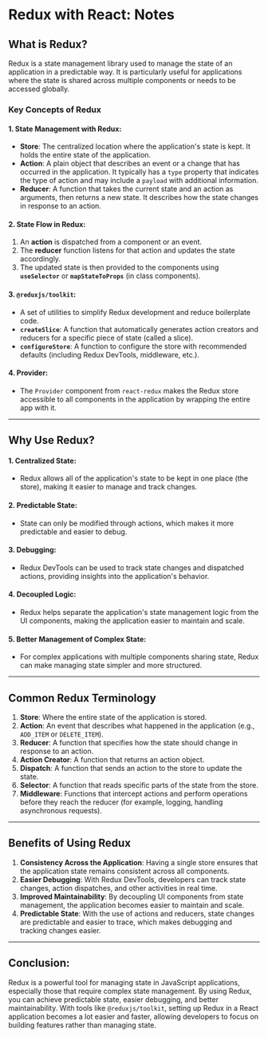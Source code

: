 # Redux with React: Notes

## What is Redux?
Redux is a state management library used to manage the state of an application in a predictable way. It is particularly useful for applications where the state is shared across multiple components or needs to be accessed globally.

### Key Concepts of Redux

#### 1. **State Management with Redux**:
   - **Store**: The centralized location where the application's state is kept. It holds the entire state of the application.
   - **Action**: A plain object that describes an event or a change that has occurred in the application. It typically has a `type` property that indicates the type of action and may include a `payload` with additional information.
   - **Reducer**: A function that takes the current state and an action as arguments, then returns a new state. It describes how the state changes in response to an action.

#### 2. **State Flow in Redux**:
   1. An **action** is dispatched from a component or an event.
   2. The **reducer** function listens for that action and updates the state accordingly.
   3. The updated state is then provided to the components using **`useSelector`** or **`mapStateToProps`** (in class components).

#### 3. **`@reduxjs/toolkit`**:
   - A set of utilities to simplify Redux development and reduce boilerplate code.
   - **`createSlice`**: A function that automatically generates action creators and reducers for a specific piece of state (called a slice).
   - **`configureStore`**: A function to configure the store with recommended defaults (including Redux DevTools, middleware, etc.).

#### 4. **Provider**:
   - The `Provider` component from `react-redux` makes the Redux store accessible to all components in the application by wrapping the entire app with it.

---

## Why Use Redux?

#### 1. **Centralized State**:
   - Redux allows all of the application's state to be kept in one place (the store), making it easier to manage and track changes.

#### 2. **Predictable State**:
   - State can only be modified through actions, which makes it more predictable and easier to debug.

#### 3. **Debugging**:
   - Redux DevTools can be used to track state changes and dispatched actions, providing insights into the application's behavior.

#### 4. **Decoupled Logic**:
   - Redux helps separate the application's state management logic from the UI components, making the application easier to maintain and scale.

#### 5. **Better Management of Complex State**:
   - For complex applications with multiple components sharing state, Redux can make managing state simpler and more structured.

---

## Common Redux Terminology

1. **Store**: Where the entire state of the application is stored.
2. **Action**: An event that describes what happened in the application (e.g., `ADD_ITEM` or `DELETE_ITEM`).
3. **Reducer**: A function that specifies how the state should change in response to an action.
4. **Action Creator**: A function that returns an action object.
5. **Dispatch**: A function that sends an action to the store to update the state.
6. **Selector**: A function that reads specific parts of the state from the store.
7. **Middleware**: Functions that intercept actions and perform operations before they reach the reducer (for example, logging, handling asynchronous requests).

---

## Benefits of Using Redux

1. **Consistency Across the Application**: Having a single store ensures that the application state remains consistent across all components.
2. **Easier Debugging**: With Redux DevTools, developers can track state changes, action dispatches, and other activities in real time.
3. **Improved Maintainability**: By decoupling UI components from state management, the application becomes easier to maintain and scale.
4. **Predictable State**: With the use of actions and reducers, state changes are predictable and easier to trace, which makes debugging and tracking changes easier.

---

## Conclusion:
Redux is a powerful tool for managing state in JavaScript applications, especially those that require complex state management. By using Redux, you can achieve predictable state, easier debugging, and better maintainability. With tools like `@reduxjs/toolkit`, setting up Redux in a React application becomes a lot easier and faster, allowing developers to focus on building features rather than managing state. 
